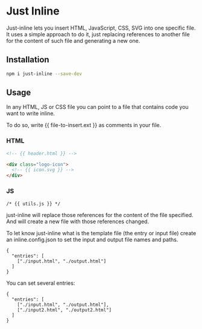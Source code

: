 # Just Inline
Just-inline lets you insert HTML, JavaScript, CSS, SVG into one specific file. It uses a simple approach to do it, just replacing references to another file for the content of such file and generating a new one.

## Installation
```bash
npm i just-inline --save-dev
```

## Usage

In any HTML, JS or CSS file you can point to a file that contains code you want to write inline.

To do so, write {{ file-to-insert.ext }} as comments in your file.

### HTML
```HTML
<!-- {{ header.html }} -->
```

```HTML
<div class="logo-icon">
  <!-- {{ icon.svg }} -->
</div>
```

### JS
```JS
/* {{ utils.js }} */
```
just-inline will replace those references for the content of the file specified. And will create a new file with those references changed.

To let know just-inline what is the template file (the entry or input file) create an inline.config.json to set the input and output file names and paths.

```
{
  "entries": [
    ["./input.html", "./output.html"]
  ]
}
```
You can set several entries:

```
{
  "entries": [
    ["./input.html", "./output.html"],
    ["./input2.html", "./output2.html"]
  ]
}
```
